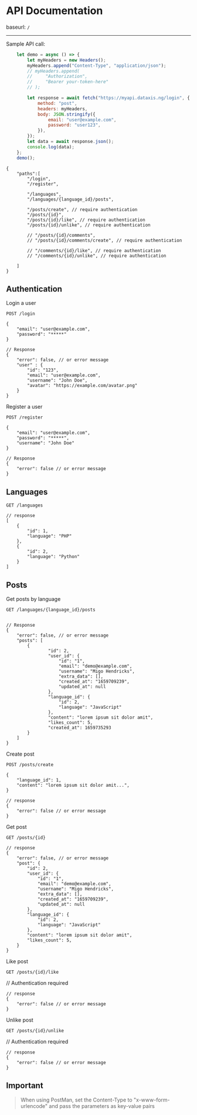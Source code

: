 # API Documentation

baseurl: `/`
<hr>
Sample API call:

```javascript
    let demo = async () => {
        let myHeaders = new Headers();
        myHeaders.append("Content-Type", "application/json");
        // myHeaders.append(
        //     "Authorization",
        //     "Bearer your-token-here"
        // );

        let response = await fetch("https://myapi.dataxis.ng/login", {
            method: "post",
            headers: myHeaders,
            body: JSON.stringify({
                email: "user@example.com",
                password: "user123",
            }),
        });
        let data = await response.json();
        console.log(data);
    };
    demo();
```

```jsonc
{
    "paths":[
        "/login",
        "/register",
        
        "/languages",
        "/languages/{language_id}/posts",

        "/posts/create", // require authentication
        "/posts/{id}",
        "/posts/{id}/like", // require authentication
        "/posts/{id}/unlike", // require authentication

        // "/posts/{id}/comments",
        // "/posts/{id}/comments/create", // require authentication

        // "/comments/{id}/like", // require authentication
        // "/comments/{id}/unlike", // require authentication

    ]
}
```
## Authentication
Login a user

`POST /login`
```jsonc
{
    "email": "user@example.com",
    "password": "*****"
}

// Response
{
    "error": false, // or error message
    "user" : {
        "id": "123",
        "email": "user@example.com",
        "username": "John Doe",
        "avatar": "https://example.com/avatar.png"
    }
}
```

Register a user

`POST /register`
```jsonc
{
    "email": "user@example.com",
    "password": "*****",
    "username": "John Doe"
}

// Response
{
    "error": false // or error message
}
```

## Languages 
`GET /languages`

```jsonc
// response
[
    {
        "id": 1,
        "language": "PHP"
    },
    {
        "id": 2,
        "language": "Python"
    }
]
```
## Posts

Get posts by language

`GET /languages/{language_id}/posts`

```jsonc

// Response
{
    "error": false, // or error message
    "posts": [
        {
                "id": 2,
                "user_id": {
                    "id": "1",
                    "email": "demo@example.com",
                    "username": "Migo Hendricks",
                    "extra_data": [],
                    "created_at": "1659709239",
                    "updated_at": null
                },
                "language_id": {
                    "id": 2,
                    "language": "JavaScript"
                },
                "content": "lorem ipsum sit dolor amit",
                "likes_count": 5,
                "created_at": 1659735293
        }
    ]
}
```

Create post

`POST /posts/create`

```jsonc
{
    "language_id": 1,
    "content": "lorem ipsum sit dolor amit...",
}

// response
{
    "error": false // or error message
}
```

Get post

`GET /posts/{id}`

```jsonc
// response
{
    "error": false, // or error message
    "post": {
        "id": 2,
        "user_id": {
            "id": "1",
            "email": "demo@example.com",
            "username": "Migo Hendricks",
            "extra_data": [],
            "created_at": "1659709239",
            "updated_at": null
        },
        "language_id": {
            "id": 2,
            "language": "JavaScript"
        },
        "content": "lorem ipsum sit dolor amit",
        "likes_count": 5,
    }
}
```

Like post

`GET /posts/{id}/like`

// Authentication required

```jsonc
// response
{
    "error": false // or error message
}
```

Unlike post

`GET /posts/{id}/unlike`

// Authentication required

```jsonc
// response
{
    "error": false // or error message
}
```
## Important
> When using PostMan, set the Content-Type to "x-www-form-urlencode" and pass the parameters as key-value pairs
